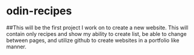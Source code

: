 # odin-recipes
##This will be the first project I work on to create a new website. This will contain only recipes and show my ability to create list, be able to change between pages, and utilize github to create websites in a portfolio like manner. 